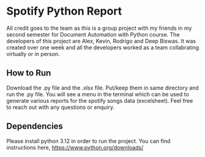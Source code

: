 # Spotify Python Report
All credit goes to the team as this is a group project with my friends in my second semester for Document Automation with Python course. The developers of this project are Alex, Kevin, Rodrigo and Deep Biswas. It was created over one week and all the developers worked as a team collabrating virtually or in person. 
## How to Run
Download the .py file and the .xlsx file. Put/keep them in same directory and run the .py file. You will see a menu in the terminal which can be used to generate various reports for the spotify songs data (excelsheet). 
Feel free to reach out with any questions or enquiry.
## Dependencies
Please install python 3.12 in order to run the project. You can find instructions here, https://www.python.org/downloads/
